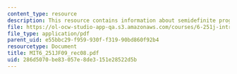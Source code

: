 ```yaml
---
content_type: resource
description: This resource contains information about semidefinite programming.
file: https://ol-ocw-studio-app-qa.s3.amazonaws.com/courses/6-251j-introduction-to-mathematical-programming-fall-2009/286d5070be83057e8de3151e28522d5b_MIT6_251JF09_rec08.pdf
file_type: application/pdf
parent_uid: e55bbc29-f959-930f-f319-90bd860f92b4
resourcetype: Document
title: MIT6_251JF09_rec08.pdf
uid: 286d5070-be83-057e-8de3-151e28522d5b
---
```

